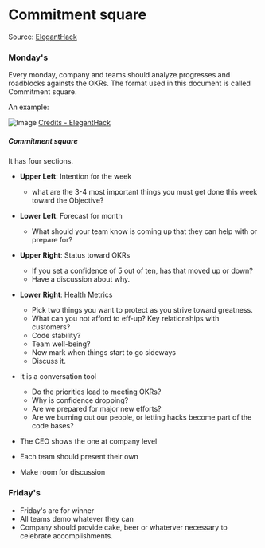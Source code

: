 # Commitment square
Source: [ElegantHack](http://eleganthack.com/monday-commitments-and-friday-wins/)

### Monday's
Every monday, company and teams should analyze progresses and roadblocks againsts the OKRs.
The format used in this document is called Commitment square.

An example:

![Image](https://media.licdn.com/mpr/mpr/p/8/005/05c/337/3b67e4d.jpg)
[Credits - ElegantHack](http://eleganthack.com/monday-commitments-and-friday-wins/)

##### Commitment square
It has four sections.
- **Upper Left**: Intention for the week
   - what are the 3-4 most important things you must get done this week toward the Objective?
- **Lower Left**: Forecast for month
   - What should your team know is coming up that they can help with or prepare for?
- **Upper Right**: Status toward OKRs
   - If you set a confidence of 5 out of ten, has that moved up or down? 
   - Have a discussion about why.
- **Lower Right**: Health Metrics
   - Pick two things you want to protect as you strive toward greatness. 
   - What can you not afford to eff-up? Key relationships with customers? 
   - Code stability? 
   - Team well-being? 
   - Now mark when things start to go sideways
   - Discuss it.

- It is a conversation tool
   - Do the priorities lead to meeting OKRs?
   - Why is confidence dropping?
   - Are we prepared for major new efforts?
   - Are we burning out our people, or letting hacks become part of the code bases?
- The CEO shows the one at company level
- Each team should present their own
- Make room for discussion

### Friday's
- Friday's are for winner
- All teams demo whatever they can
- Company should provide cake, beer or whaterver necessary to celebrate accomplishments.
